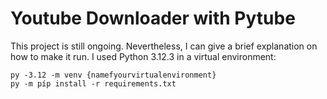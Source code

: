 # Youtube Downloader with Pytube

This project is still ongoing. Nevertheless, I can give a brief explanation on how to make it run. I used Python 3.12.3 in a virtual environment:

    py -3.12 -m venv {namefyourvirtualenvironment}
    py -m píp install -r requirements.txt